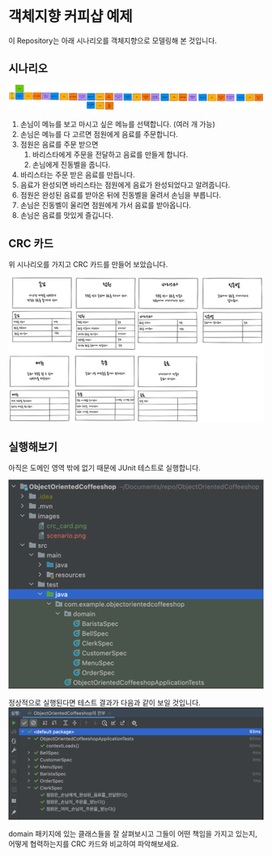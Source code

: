 # 객체지향 커피샵 예제

이 Repository는 아래 시나리오를 객체지향으로 모델링해 본 것입니다.

## 시나리오

![](./images/scenario.png)

1. 손님이 메뉴를 보고 마시고 싶은 메뉴를 선택합니다. (여러 개 가능)
2. 손님은 메뉴를 다 고르면 점원에게 음료를 주문합니다.
3. 점원은 음료를 주문 받으면
   1. 바리스타에게 주문을 전달하고 음료를 만들게 합니다.
   2. 손님에게 진동벨을 줍니다.
4. 바리스타는 주문 받은 음료를 만듭니다.
5. 음료가 완성되면 바리스타는 점원에게 음료가 완성되었다고 알려줍니다.
6. 점원은 완성된 음료를 받아온 뒤에 진동벨을 울려서 손님을 부릅니다.
7. 손님은 진동벨이 울리면 점원에게 가서 음료를 받아옵니다.
8. 손님은 음료를 맛있게 즐깁니다.

## CRC 카드
위 시나리오를 가지고 CRC 카드를 만들어 보았습니다.

![](./images/crc_card.png)

## 실행해보기

아직은 도메인 영역 밖에 없기 때문에 JUnit 테스트로 실행합니다.

![](./images/test1.png)

정상적으로 실행된다면 테스트 결과가 다음과 같이 보일 것입니다.
![](./images/test2.png)

domain 패키지에 있는 클래스들을 잘 살펴보시고 그들이 어떤 책임을 가지고 있는지, 어떻게 협력하는지를 CRC 카드와 비교하여 파악해보세요.
